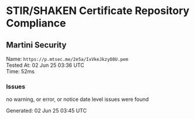 # STIR/SHAKEN Certificate Repository Compliance

## Martini Security

Name: `https://p.mtsec.me/2e5a/IxVkeJkzyO8U.pem`\
Tested At: 02 Jun 25 03:36 UTC\
Time: 52ms

### Issues

no warning, or error, or notice date level issues were found

Generated: 02 Jun 25 03:45 UTC